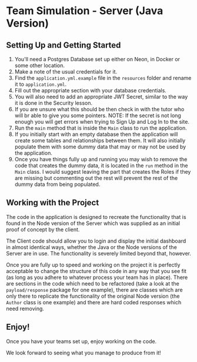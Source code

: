 # Team Simulation - Server (Java Version)

## Setting Up and Getting Started

1. You'll need a Postgres Database set up either on Neon, in Docker or some other location. 
2. Make a note of the usual credentials for it.
3. Find the `application.yml.example` file in the `resources` folder and rename it to `application.yml`.
4. Fill out the appropriate section with your database credentials.
5. You will also need to add an appropriate JWT Secret, similar to the way it is done in the Security lesson.
6. If you are unsure what this should be then check in with the tutor who will br able to give you some pointers. NOTE: If the secret is not long enough you will get errors when trying to Sign Up and Log In to the site.
7. Run the `main` method that is inside the `Main` class to run the application.
8. If you initially start with an empty database then the application will create some tables and relationships between them. It will also initially populate them with some dummy data that may or may not be used by the application.
9. Once you have things fully up and running you may wish to remove the code that creates the dummy data, it is located in the `run` method in the `Main` class. I would suggest leaving the part that creates the Roles if they are missing but commenting out the rest will prevent the rest of the dummy data from being populated.

## Working with the Project

The code in the application is designed to recreate the functionality that is found in the Node version of the Server which was supplied as an initial proof of concept by the client.

The Client code should allow you to login and display the initial dashboard in almost identical ways, whether the Java or the Node versions of the Server are in use. The functionality is severely limited beyond that, however.

Once you are fully up to speed and working on the project it is perfectly acceptable to change the structure of this code in any way that you see fit (as long as you adhere to whatever process your team has in place). There are sections in the code which need to be refactored (take a look at the `payload/response` package for one example), there are classes which are only there to replicate the functionality of the original Node version (the `Author` class is one example) and there are hard coded responses which need removing. 

## Enjoy!

Once you have your teams set up, enjoy working on the code.

We look forward to seeing what you manage to produce from it!